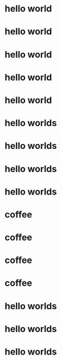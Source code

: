 # hello world
# hello world
# hello world
# hello world
# hello world
# hello worlds
# hello worlds
# hello worlds
# hello worlds

# coffee
# coffee
# coffee
# coffee
# hello worlds
# hello worlds
# hello worlds
